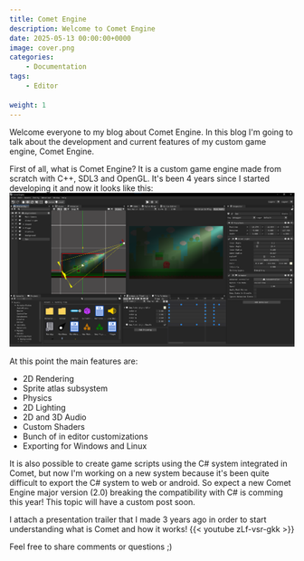 ```yaml
---
title: Comet Engine
description: Welcome to Comet Engine
date: 2025-05-13 00:00:00+0000
image: cover.png
categories:
    - Documentation
tags:
    - Editor
    
weight: 1
---
```


Welcome everyone to my blog about Comet Engine. In this blog I'm going to talk about the development and current features of my custom game engine, Comet Engine. 

First of all, what is Comet Engine? It is a custom game engine made from scratch with C++, SDL3 and OpenGL. It's been 4 years since I started developing it and now it looks like this:
![Image 1](editor.png)

At this point the main features are:
* 2D Rendering
* Sprite atlas subsystem
* Physics
* 2D Lighting
* 2D and 3D Audio
* Custom Shaders
* Bunch of in editor customizations
* Exporting for Windows and Linux

It is also possible to create game scripts using the C# system integrated in Comet, but now I'm working on a new system because it's been quite difficult to export the C# system to web or android. So expect a new Comet Engine major version (2.0) breaking the compatibility with C# is comming this year! This topic will have a custom post soon.

I attach a presentation trailer that I made 3 years ago in order to start understanding what is Comet and how it works!
{{< youtube zLf-vsr-gkk >}}

Feel free to share comments or questions ;)